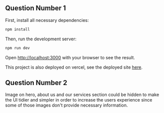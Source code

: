 ## Question Number 1

First, install all necessary dependencies:

```bash
npm install
```

Then, run the development server:

```bash
npm run dev
```

Open [http://localhost:3000](http://localhost:3000) with your browser to see the result.

This project is also deployed on vercel, see the deployed site [here](https://elemes-test-zeta.vercel.app/).

## Question Number 2

Image on hero, about us and our services section could be hidden to make the UI tidier and simpler in order to increase the users experience since some of those images don't provide necessary information.
